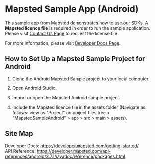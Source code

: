<h1>Mapsted Sample App (Android)</h1>

This sample app from Mapsted demonstrates how to use our SDKs. A <b>Mapsted licence file</b> is required in order to run the sample application. Please visit <a href="https://mapsted.com/contact-us">Contact Us Page</a> to request the license file.

For more information, please visit <a href="https://developer.mapsted.com/getting-started/">Developer Docs Page</a>.

<h2>How to Set Up a Mapsted Sample Project for Android</h2>

1. Clone the Android Mapsted Sample project to your local computer.

2. Open Android Studio.

3. Import or open the Mapsted Android sample project.

4. Include the Mapsted licence file in the assets folder (Navigate as follows: view as "Project" on project files tree > "MapstedSampleAndroid" > app > src > main > assets).

<h2>Site Map</h2>

Developer Docs: https://developer.mapsted.com/getting-started/
<br/>API Reference: https://developer.mapsted.com/api-references/android/3.7.1/javadoc/reference/packages.html

